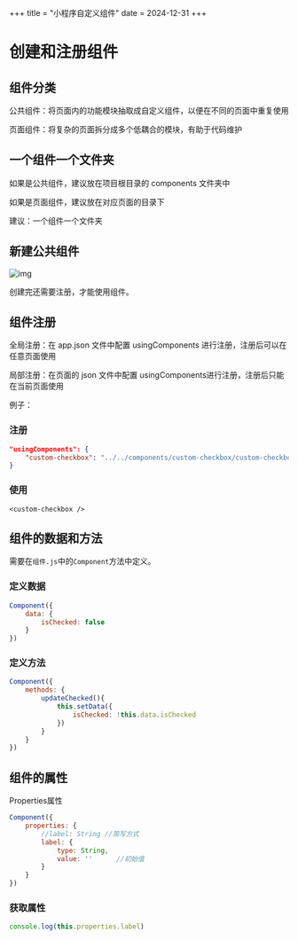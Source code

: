 +++
title = "小程序自定义组件"
date = 2024-12-31
+++

# 创建和注册组件

## 组件分类

公共组件：将页面内的功能模块抽取成自定义组件，以便在不同的页面中重复使用

页面组件：将复杂的页面拆分成多个低耦合的模块，有助于代码维护


## 一个组件一个文件夹

如果是公共组件，建议放在项目根目录的 components 文件夹中

如果是页面组件，建议放在对应页面的目录下

建议：一个组件一个文件夹

## 新建公共组件

![img](https://linxz-aliyun.oss-cn-shenzhen.aliyuncs.com/images/202412301030795.png)

创建完还需要注册，才能使用组件。

## 组件注册

全局注册：在 app.json 文件中配置 usingComponents 进行注册，注册后可以在任意页面使用

局部注册：在页面的 json 文件中配置 usingComponents进行注册，注册后只能在当前页面使用

例子：

### 注册

```json
"usingComponents": {
	"custom-checkbox": "../../components/custom-checkbox/custom-checkbox"
}
```

### 使用

```wxml
<custom-checkbox />
```

## 组件的数据和方法

需要在`组件.js`中的`Component`方法中定义。

### 定义数据

```js
Component({
	data: {
		isChecked: false
	}
})
```

### 定义方法

```js
Component({
	methods: {
		updateChecked(){
			this.setData({
				isChecked: !this.data.isChecked
			})
		}
	}
})
```

## 组件的属性

Properties属性


```js
Component({
	properties: {
		//label: String //简写方式
		label: {
			type: String,
			value: ''      //初始值
		}
	}
})
```

### 获取属性

```js
console.log(this.properties.label)
```


